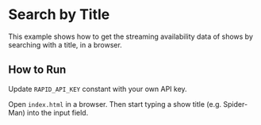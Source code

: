 # Search by Title

This example shows how to get the streaming availability data of
shows by searching with a title, in a browser.

## How to Run

Update `RAPID_API_KEY` constant with your own API key.

Open `index.html` in a browser. Then start typing a show title
(e.g. Spider-Man)
into the input field.
